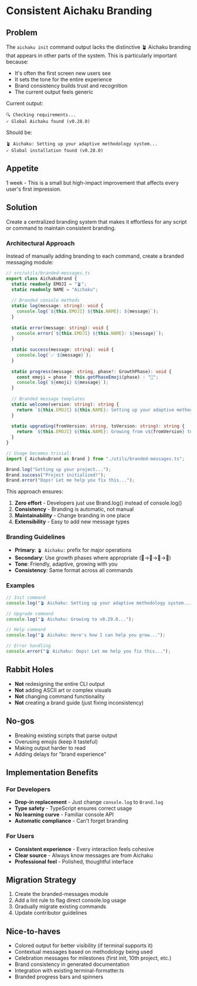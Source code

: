# Consistent Aichaku Branding

## Problem

The `aichaku init` command output lacks the distinctive 🪴 Aichaku branding that appears in other parts of the system. This is particularly important because:

- It's often the first screen new users see
- It sets the tone for the entire experience
- Brand consistency builds trust and recognition
- The current output feels generic

Current output:
```
🔍 Checking requirements...
✓ Global Aichaku found (v0.28.0)
```

Should be:
```
🪴 Aichaku: Setting up your adaptive methodology system...
✓ Global installation found (v0.28.0)
```

## Appetite

1 week - This is a small but high-impact improvement that affects every user's first impression.

## Solution

Create a centralized branding system that makes it effortless for any script or command to maintain consistent branding.

### Architectural Approach

Instead of manually adding branding to each command, create a branded messaging module:

```typescript
// src/utils/branded-messages.ts
export class AichakuBrand {
  static readonly EMOJI = "🪴";
  static readonly NAME = "Aichaku";
  
  // Branded console methods
  static log(message: string): void {
    console.log(`${this.EMOJI} ${this.NAME}: ${message}`);
  }
  
  static error(message: string): void {
    console.error(`${this.EMOJI} ${this.NAME}: ${message}`);
  }
  
  static success(message: string): void {
    console.log(`✅ ${message}`);
  }
  
  static progress(message: string, phase?: GrowthPhase): void {
    const emoji = phase ? this.getPhaseEmoji(phase) : "🌿";
    console.log(`${emoji} ${message}`);
  }
  
  // Branded message templates
  static welcome(version: string): string {
    return `${this.EMOJI} ${this.NAME}: Setting up your adaptive methodology system...`;
  }
  
  static upgrading(fromVersion: string, toVersion: string): string {
    return `${this.EMOJI} ${this.NAME}: Growing from v${fromVersion} to v${toVersion}...`;
  }
}

// Usage becomes trivial:
import { AichakuBrand as Brand } from "./utils/branded-messages.ts";

Brand.log("Setting up your project...");
Brand.success("Project initialized!");
Brand.error("Oops! Let me help you fix this...");
```

This approach ensures:
1. **Zero effort** - Developers just use Brand.log() instead of console.log()
2. **Consistency** - Branding is automatic, not manual
3. **Maintainability** - Change branding in one place
4. **Extensibility** - Easy to add new message types

### Branding Guidelines

- **Primary**: `🪴 Aichaku:` prefix for major operations
- **Secondary**: Use growth phases where appropriate (🌱→🌿→🌳→🍃)
- **Tone**: Friendly, adaptive, growing with you
- **Consistency**: Same format across all commands

### Examples

```typescript
// Init command
console.log("🪴 Aichaku: Setting up your adaptive methodology system...");

// Upgrade command  
console.log("🪴 Aichaku: Growing to v0.29.0...");

// Help command
console.log("🪴 Aichaku: Here's how I can help you grow...");

// Error handling
console.error("🪴 Aichaku: Oops! Let me help you fix this...");
```

## Rabbit Holes

- **Not** redesigning the entire CLI output
- **Not** adding ASCII art or complex visuals
- **Not** changing command functionality
- **Not** creating a brand guide (just fixing inconsistency)

## No-gos

- Breaking existing scripts that parse output
- Overusing emojis (keep it tasteful)
- Making output harder to read
- Adding delays for "brand experience"

## Implementation Benefits

### For Developers
- **Drop-in replacement** - Just change `console.log` to `Brand.log`
- **Type safety** - TypeScript ensures correct usage
- **No learning curve** - Familiar console API
- **Automatic compliance** - Can't forget branding

### For Users
- **Consistent experience** - Every interaction feels cohesive
- **Clear source** - Always know messages are from Aichaku
- **Professional feel** - Polished, thoughtful interface

## Migration Strategy

1. Create the branded-messages module
2. Add a lint rule to flag direct console.log usage
3. Gradually migrate existing commands
4. Update contributor guidelines

## Nice-to-haves

- Colored output for better visibility (if terminal supports it)
- Contextual messages based on methodology being used
- Celebration messages for milestones (first init, 10th project, etc.)
- Brand consistency in generated documentation
- Integration with existing terminal-formatter.ts
- Branded progress bars and spinners